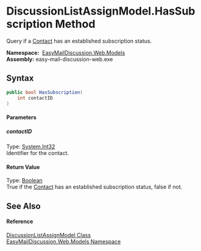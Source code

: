 DiscussionListAssignModel.HasSubscription Method
================================================
Query if a [Contact][1] has an established subscription status.

  **Namespace:**  [EasyMailDiscussion.Web.Models][2]  
  **Assembly:** easy-mail-discussion-web.exe

Syntax
------

```csharp
public bool HasSubscription(
	int contactID
)
```

#### Parameters

##### *contactID*
Type: [System.Int32][3]  
 Identifier for the contact.

#### Return Value
Type: [Boolean][4]  
 True if the [Contact][1] has an established subscription status, false if not. 

See Also
--------

#### Reference
[DiscussionListAssignModel Class][5]  
[EasyMailDiscussion.Web.Models Namespace][2]  

[1]: ../../EasyMailDiscussion.Common.Database/Contact/README.md
[2]: ../README.md
[3]: https://docs.microsoft.com/dotnet/api/system.int32
[4]: https://docs.microsoft.com/dotnet/api/system.boolean
[5]: README.md